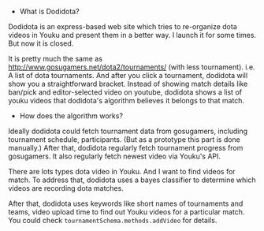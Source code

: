 * What is Dodidota?

Dodidota is an express-based web site which tries to re-organize dota videos in Youku
and present them in a better way. I launch it for some times. But now it is closed.

It is pretty much the same as http://www.gosugamers.net/dota2/tournaments/ (with
less tournament). i.e. A list of dota tournaments. And after you click a
tournament, dodidota will show you a straightforward bracket. Instead of showing
match details like ban/pick and editor-selected video on youtube, dodidota shows
a list of youku videos that dodidota's algorithm believes it belongs to that
match.

* How does the algorithm works?

Ideally dodidota could fetch tournament data from gosugamers, including
tournament schedule, participants. (But as a prototype this part is done
manually.) After that, dodidota regularly fetch tournament progress from gosugamers. It
also regularly fetch newest video via Youku's API.

There are lots types dota video in Youku. And I want to find videos for
match. To address that, dodidota uses a bayes classifier to determine which
videos are recording dota matches. 

After that, dodidota uses keywords like short names of tournaments and teams,
video upload time to find out Youku videos for a particular match. You could
check `tournamentSchema.methods.addVideo` for details.
